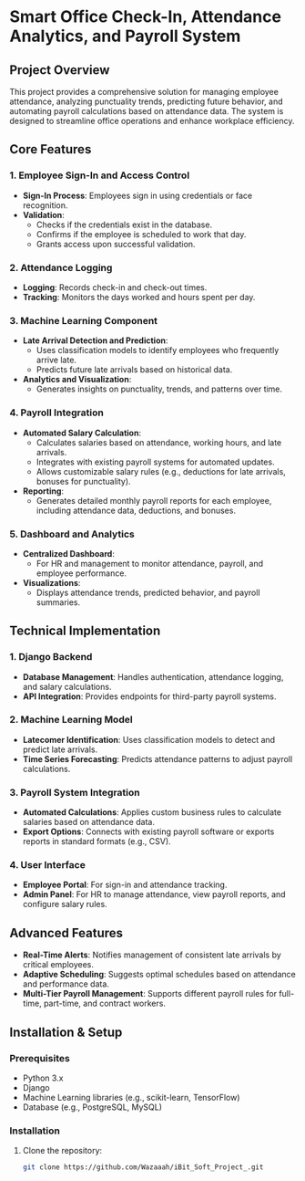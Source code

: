 # **Smart Office Check-In, Attendance Analytics, and Payroll System**

## **Project Overview**
This project provides a comprehensive solution for managing employee attendance, analyzing punctuality trends, predicting future behavior, and automating payroll calculations based on attendance data. The system is designed to streamline office operations and enhance workplace efficiency.

## **Core Features**

### 1. **Employee Sign-In and Access Control**
- **Sign-In Process**: Employees sign in using credentials or face recognition.
- **Validation**: 
  - Checks if the credentials exist in the database.
  - Confirms if the employee is scheduled to work that day.
  - Grants access upon successful validation.

### 2. **Attendance Logging**
- **Logging**: Records check-in and check-out times.
- **Tracking**: Monitors the days worked and hours spent per day.

### 3. **Machine Learning Component**
- **Late Arrival Detection and Prediction**:
  - Uses classification models to identify employees who frequently arrive late.
  - Predicts future late arrivals based on historical data.
- **Analytics and Visualization**:
  - Generates insights on punctuality, trends, and patterns over time.

### 4. **Payroll Integration**
- **Automated Salary Calculation**:
  - Calculates salaries based on attendance, working hours, and late arrivals.
  - Integrates with existing payroll systems for automated updates.
  - Allows customizable salary rules (e.g., deductions for late arrivals, bonuses for punctuality).
- **Reporting**:
  - Generates detailed monthly payroll reports for each employee, including attendance data, deductions, and bonuses.

### 5. **Dashboard and Analytics**
- **Centralized Dashboard**: 
  - For HR and management to monitor attendance, payroll, and employee performance.
- **Visualizations**: 
  - Displays attendance trends, predicted behavior, and payroll summaries.

## **Technical Implementation**

### 1. **Django Backend**
- **Database Management**: Handles authentication, attendance logging, and salary calculations.
- **API Integration**: Provides endpoints for third-party payroll systems.

### 2. **Machine Learning Model**
- **Latecomer Identification**: Uses classification models to detect and predict late arrivals.
- **Time Series Forecasting**: Predicts attendance patterns to adjust payroll calculations.

### 3. **Payroll System Integration**
- **Automated Calculations**: Applies custom business rules to calculate salaries based on attendance data.
- **Export Options**: Connects with existing payroll software or exports reports in standard formats (e.g., CSV).

### 4. **User Interface**
- **Employee Portal**: For sign-in and attendance tracking.
- **Admin Panel**: For HR to manage attendance, view payroll reports, and configure salary rules.

## **Advanced Features**
- **Real-Time Alerts**: Notifies management of consistent late arrivals by critical employees.
- **Adaptive Scheduling**: Suggests optimal schedules based on attendance and performance data.
- **Multi-Tier Payroll Management**: Supports different payroll rules for full-time, part-time, and contract workers.

## **Installation & Setup**

### **Prerequisites**
- Python 3.x
- Django
- Machine Learning libraries (e.g., scikit-learn, TensorFlow)
- Database (e.g., PostgreSQL, MySQL)

### **Installation**
1. Clone the repository:
   ```bash
   git clone https://github.com/Wazaaah/iBit_Soft_Project_.git
